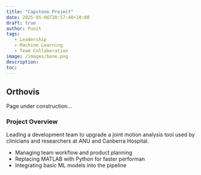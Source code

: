 ```yaml
---
title: "Capstone Project"
date: 2025-05-06T20:57:48+10:00
draft: true
author: Punit
tags: 
   - Leadership
   - Machine Learning
   - Team Collaboration
image: /images/bone.png
description:
toc:
--- 
```


<!-- --- hugo theme archetype:
title: "Orthovis"
date: 2025-05-06T20:57:48+10:00
draft: true
author:
tags:
image:
description:
toc:
--- -->

## Orthovis
Page under construction...

### Project Overview
 Leading a development team to upgrade a joint motion analysis tool used by clinicians and researchers at ANU and Canberra Hospital.
  - Managing team workflow and product planning
  - Replacing MATLAB with Python for faster performan
  - Integrating basic ML models into the pipeline
